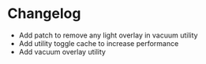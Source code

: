 # Changelog
- Add patch to remove any light overlay in vacuum utility
- Add utility toggle cache to increase performance
- Add vacuum overlay utility

